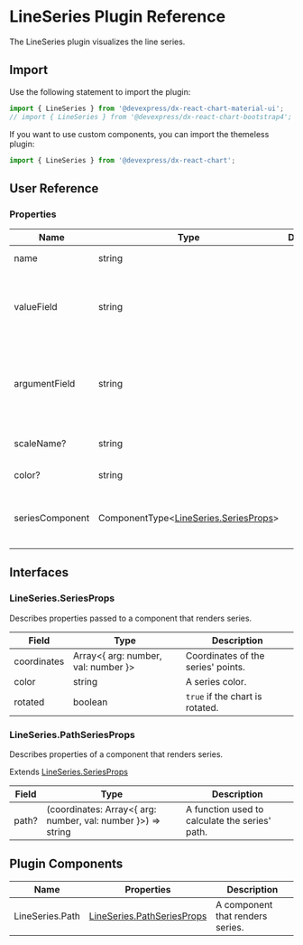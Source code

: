 # LineSeries Plugin Reference

The LineSeries plugin visualizes the line series.

## Import

Use the following statement to import the plugin:

```js
import { LineSeries } from '@devexpress/dx-react-chart-material-ui';
// import { LineSeries } from '@devexpress/dx-react-chart-bootstrap4';
```

If you want to use custom components, you can import the themeless plugin:

```js
import { LineSeries } from '@devexpress/dx-react-chart';
```

## User Reference

### Properties

Name | Type | Default | Description
-----|------|---------|------------
name | string | | The series name.
valueField | string | | The name of a data field that provides series point values.
argumentField | string | | The name of a data field that provides series point argument values.
scaleName? | string | | An associated scale.
color? | string | | The series color.
seriesComponent | ComponentType&lt;[LineSeries.SeriesProps](#lineseriesseriesprops)&gt; | | A component that renders series.

## Interfaces

### LineSeries.SeriesProps

Describes properties passed to a component that renders series.

Field | Type | Description
------|------|------------
coordinates | Array&lt;{ arg: number, val: number }&gt; | Coordinates of the series' points.
color | string | A series color.
rotated | boolean |  `true` if the chart is rotated.

### LineSeries.PathSeriesProps

Describes properties of a component that renders series.

Extends [LineSeries.SeriesProps](#lineseriesseriesprops)

Field | Type | Description
------|------|------------
path? | (coordinates: Array&lt;{ arg: number, val: number }&gt;) => string | A function used to calculate the series' path.

## Plugin Components

Name | Properties | Description
-----|------------|------------
LineSeries.Path | [LineSeries.PathSeriesProps](#lineseriespathseriesprops) | A component that renders series.
